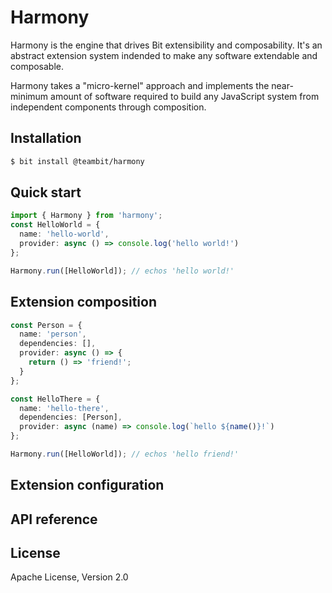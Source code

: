 # Harmony
Harmony is the engine that drives Bit extensibility and composability.
It's an abstract extension system indended to make any software extendable and composable.

Harmony takes a "micro-kernel" approach and implements the near-minimum amount of software required to build any JavaScript system from independent components through composition.

## Installation
```bash
$ bit install @teambit/harmony
```

## Quick start
```ts
import { Harmony } from 'harmony';
const HelloWorld = {
  name: 'hello-world',
  provider: async () => console.log('hello world!')
};

Harmony.run([HelloWorld]); // echos 'hello world!'
```

## Extension composition

```ts
const Person = {
  name: 'person',
  dependencies: [],
  provider: async () => {
    return () => 'friend!';
  }
};

const HelloThere = {
  name: 'hello-there',
  dependencies: [Person],
  provider: async (name) => console.log(`hello ${name()}!`)
};

Harmony.run([HelloWorld]); // echos 'hello friend!'
```

## Extension configuration

## API reference

## License
Apache License, Version 2.0
